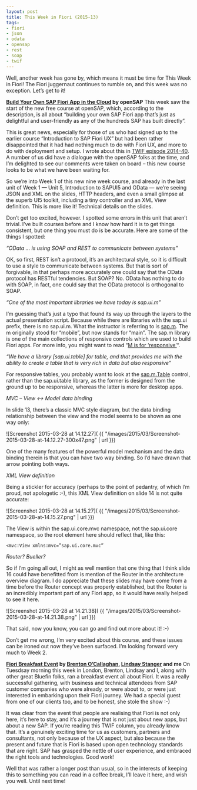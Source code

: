 ```yaml
---
layout: post
title: This Week in Fiori (2015-13)
tags:
- fiori
- json
- odata
- opensap
- rest
- soap
- twif
---
```



Well, another week has gone by, which means it must be time for This Week in Fiori! The Fiori juggernaut continues to rumble on, and this week was no exception. Let’s get to it!

**[Build Your Own SAP Fiori App in the Cloud](https://open.sap.com/courses/fiux1) by openSAP**
This week saw the start of the new free course at openSAP, which, according to the description, is all about “building your own SAP Fiori app that’s just as delightful and user-friendly as any of the hundreds SAP has built directly”.

This is great news, especially for those of us who had signed up to the earlier course “Introduction to SAP Fiori UX” but had been rather disappointed that it had had nothing much to do with Fiori UX, and more to do with deployment and setup. I wrote about this in [TWIF episode 2014-40](/blog/posts/2014/10/07/this-week-in-fiori-2014-40/). A number of us did have a dialogue with the openSAP folks at the time, and I’m delighted to see our comments were taken on board – this new course looks to be what we have been waiting for.

So we’re into Week 1 of this new nine week course, and already in the last unit of Week 1 — Unit 5, Introduction to SAPUI5 and OData — we’re seeing JSON and XML on the slides, HTTP headers, and even a small glimpse at the superb UI5 toolkit, including a tiny controller and an XML View definition. This is more like it! Technical details on the slides.

Don’t get too excited, however. I spotted some errors in this unit that aren’t trivial. I’ve built courses before and I know how hard it is to get things consistent, but one thing you must do is be accurate. Here are some of the things I spotted:

*“OData … is using SOAP and REST to communicate between systems”*

OK, so first, REST isn’t a protocol, it’s an architectural style, so it is difficult to use a style to communicate between systems. But that is sort of forgivable, in that perhaps more accurately one could say that the OData protocol has RESTful tendencies. But SOAP? No. OData has nothing to do with SOAP, in fact, one could say that the OData protocol is orthogonal to SOAP.

*“One of the most important libraries we have today is sap.ui.m”*

I’m guessing that’s just a typo that found its way up through the layers to the actual presentation script. Because while there are libraries with the sap.ui prefix, there is no sap.ui.m. What the instructor is referring to is [sap.m](https://openui5.hana.ondemand.com/#docs/api/symbols/sap.m.html). The m originally stood for “mobile”, but now stands for “main”. The sap.m library is one of the main collections of responsive controls which are used to build Fiori apps. For more info, you might want to read “[M is for ‘responsive’](http://www.bluefinsolutions.com/Blogs/DJ-Adams/February-2014/M-is-for-responsive/)“.

*“We have a library [sap.ui.table] for table, and that provides me with the ability to create a table that is very rich in data but also responsive”*

For responsive tables, you probably want to look at the [sap.m.Table](https://openui5.hana.ondemand.com/explored.html#/entity/sap.m.Table/samples) control, rather than the sap.ui.table library, as the former is designed from the ground up to be responsive, whereas the latter is more for desktop apps.

*MVC – View <-> Model data binding*

In slide 13, there’s a classic MVC style diagram, but the data binding relationship between the view and the model seems to be shown as one way only:

![Screenshot 2015-03-28 at 14.12.27]( {{ "/images/2015/03/Screenshot-2015-03-28-at-14.12.27-300x47.png" | url }})

One of the many features of the powerful model mechanism and the data binding therein is that you can have two way binding. So I’d have drawn that arrow pointing both ways.

*XML View definition*

Being a stickler for accuracy (perhaps to the point of pedantry, of which I’m proud, not apologetic :-), this XML View definition on slide 14 is not quite accurate:

![Screenshot 2015-03-28 at 14.15.27]( {{ "/images/2015/03/Screenshot-2015-03-28-at-14.15.27.png" | url }})

The View is within the sap.ui.core.mvc namespace, not the sap.ui.core namespace, so the root element here should reflect that, like this:

```
<mvc:View xmlns:mvc=”sap.ui.core.mvc”
```

*Router? Bueller?*

So if I’m going all out, I might as well mention that one thing that I think slide 16 could have benefitted from is mention of the Router in the architecture overview diagram. I do appreciate that these slides may have come from a time before the Router concept was properly established, but the Router is an incredibly important part of any Fiori app, so it would have really helped to see it here.

![Screenshot 2015-03-28 at 14.21.38]( {{ "/images/2015/03/Screenshot-2015-03-28-at-14.21.38.png" | url }})

That said, now you know, you can go and find out more about it! :-)

Don’t get me wrong, I’m very excited about this course, and these issues can be ironed out now they’ve been surfaced. I’m looking forward very much to Week 2.

**[Fiori Breakfast Event](http://www.bluefinsolutions.com/About-us/News-and-Media/Events/Fiori-breakfast-event/) by [Brenton O’Callaghan](https://twitter.com/callaghan001), [Lindsay Stanger](http://www.bluefinsolutions.com/Blogs/Lindsay-Stanger/) and me**
On Tuesdsay morning this week in London, Brenton, Lindsay and I, along with other great Bluefin folks, ran a breakfast event all about Fiori. It was a really successful gathering, with business and technical attendees from SAP customer companies who were already, or were about to, or were just interested in embarking upon their Fiori journey. We had a special guest from one of our clients too, and to be honest, she stole the show :-)

It was clear from the event that people are realising that Fiori is not only here, it’s here to stay, and it’s a journey that is not just about new apps, but about a new SAP. If you’re reading this TWIF column, you already know that. It’s a genuinely exciting time for us as customers, partners and consultants, not only because of the UX aspect, but also because the present and future that is Fiori is based upon open technology standards that are right. SAP has grasped the nettle of user experience, and embraced the right tools and technologies. Good work!

Well that was rather a longer post than usual, so in the interests of keeping this to something you can read in a coffee break, I’ll leave it here, and wish you well. Until next time!


